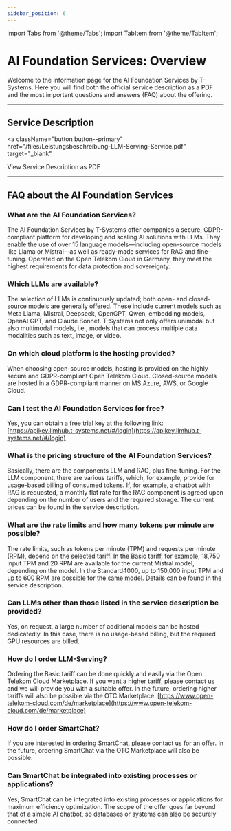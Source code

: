 ```yaml
---
sidebar_position: 6
---
```


import Tabs from '@theme/Tabs';
import TabItem from '@theme/TabItem';

# AI Foundation Services: Overview

Welcome to the information page for the AI Foundation Services by T-Systems. Here you will find both the official service description as a PDF and the most important questions and answers (FAQ) about the offering.

---

## Service Description

<a
  className="button button--primary"
  href="/files/Leistungsbeschreibung-LLM-Serving-Service.pdf"
  target="_blank"
>
  View Service Description as PDF
</a>

---

## FAQ about the AI Foundation Services

### What are the AI Foundation Services?
The AI Foundation Services by T-Systems offer companies a secure, GDPR-compliant platform for developing and scaling AI solutions with LLMs. They enable the use of over 15 language models—including open-source models like Llama or Mistral—as well as ready-made services for RAG and fine-tuning. Operated on the Open Telekom Cloud in Germany, they meet the highest requirements for data protection and sovereignty.

### Which LLMs are available?
The selection of LLMs is continuously updated; both open- and closed-source models are generally offered. These include current models such as Meta Llama, Mistral, Deepseek, OpenGPT, Qwen, embedding models, OpenAI GPT, and Claude Sonnet. T-Systems not only offers unimodal but also multimodal models, i.e., models that can process multiple data modalities such as text, image, or video.

### On which cloud platform is the hosting provided?
When choosing open-source models, hosting is provided on the highly secure and GDPR-compliant Open Telekom Cloud. Closed-source models are hosted in a GDPR-compliant manner on MS Azure, AWS, or Google Cloud.

### Can I test the AI Foundation Services for free?
Yes, you can obtain a free trial key at the following link: [https://apikey.llmhub.t-systems.net/#/login](https://apikey.llmhub.t-systems.net/#/login)

### What is the pricing structure of the AI Foundation Services?
Basically, there are the components LLM and RAG, plus fine-tuning. For the LLM component, there are various tariffs, which, for example, provide for usage-based billing of consumed tokens. If, for example, a chatbot with RAG is requested, a monthly flat rate for the RAG component is agreed upon depending on the number of users and the required storage. The current prices can be found in the service description.

### What are the rate limits and how many tokens per minute are possible?
The rate limits, such as tokens per minute (TPM) and requests per minute (RPM), depend on the selected tariff. In the Basic tariff, for example, 18,750 input TPM and 20 RPM are available for the current Mistral model, depending on the model. In the Standard4000, up to 150,000 input TPM and up to 600 RPM are possible for the same model. Details can be found in the service description.

### Can LLMs other than those listed in the service description be provided?
Yes, on request, a large number of additional models can be hosted dedicatedly. In this case, there is no usage-based billing, but the required GPU resources are billed.

### How do I order LLM-Serving?
Ordering the Basic tariff can be done quickly and easily via the Open Telekom Cloud Marketplace. If you want a higher tariff, please contact us and we will provide you with a suitable offer. In the future, ordering higher tariffs will also be possible via the OTC Marketplace. [https://www.open-telekom-cloud.com/de/marketplace](https://www.open-telekom-cloud.com/de/marketplace)

### How do I order SmartChat?
If you are interested in ordering SmartChat, please contact us for an offer. In the future, ordering SmartChat via the OTC Marketplace will also be possible.

### Can SmartChat be integrated into existing processes or applications?
Yes, SmartChat can be integrated into existing processes or applications for maximum efficiency optimization. The scope of the offer goes far beyond that of a simple AI chatbot, so databases or systems can also be securely connected.
